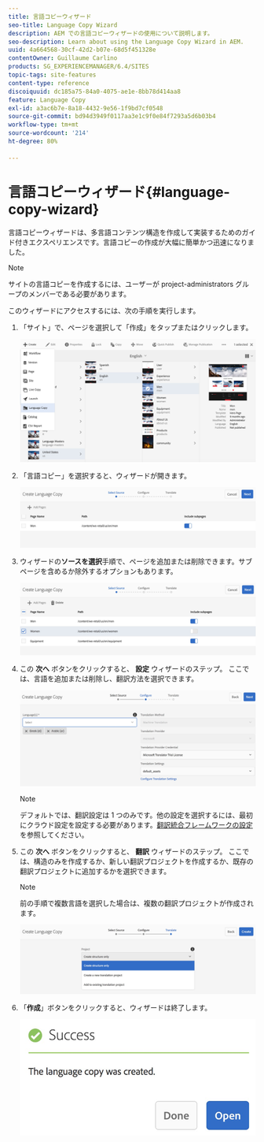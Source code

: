 ```yaml
---
title: 言語コピーウィザード
seo-title: Language Copy Wizard
description: AEM での言語コピーウィザードの使用について説明します。
seo-description: Learn about using the Language Copy Wizard in AEM.
uuid: 4a664568-30cf-42d2-b07e-68d5f451328e
contentOwner: Guillaume Carlino
products: SG_EXPERIENCEMANAGER/6.4/SITES
topic-tags: site-features
content-type: reference
discoiquuid: dc185a75-84a0-4075-ae1e-8bb78d414aa8
feature: Language Copy
exl-id: a3ac6b7e-8a18-4432-9e56-1f9bd7cf0548
source-git-commit: bd94d3949f0117aa3e1c9f0e84f7293a5d6b03b4
workflow-type: tm+mt
source-wordcount: '214'
ht-degree: 80%

---
```


# 言語コピーウィザード{#language-copy-wizard}

言語コピーウィザードは、多言語コンテンツ構造を作成して実装するためのガイド付きエクスペリエンスです。言語コピーの作成が大幅に簡単かつ迅速になりました。

>[!NOTE]
>
>サイトの言語コピーを作成するには、ユーザーが project-administrators グループのメンバーである必要があります。

このウィザードにアクセスするには、次の手順を実行します。

1. 「サイト」で、ページを選択して「作成」をタップまたはクリックします。

   ![chlimage_1-48](assets/chlimage_1-48.jpeg)

1. 「言語コピー」を選択すると、ウィザードが開きます。

   ![chlimage_1-49](assets/chlimage_1-49.jpeg)

1. ウィザードの&#x200B;**ソースを選択**&#x200B;手順で、ページを追加または削除できます。サブページを含めるか除外するオプションもあります。

   ![chlimage_1-50](assets/chlimage_1-50.jpeg)

1. この **次へ** ボタンをクリックすると、 **設定** ウィザードのステップ。 ここでは、言語を追加または削除し、翻訳方法を選択できます。

   ![chlimage_1-51](assets/chlimage_1-51.jpeg)

   >[!NOTE]
   >
   >デフォルトでは、翻訳設定は 1 つのみです。他の設定を選択するには、最初にクラウド設定を設定する必要があります。[翻訳統合フレームワークの設定](/help/sites-administering/tc-tic.md)を参照してください。

1. この **次へ** ボタンをクリックすると、 **翻訳** ウィザードのステップ。 ここでは、構造のみを作成するか、新しい翻訳プロジェクトを作成するか、既存の翻訳プロジェクトに追加するかを選択できます。

   >[!NOTE]
   >
   >前の手順で複数言語を選択した場合は、複数の翻訳プロジェクトが作成されます。

   ![chlimage_1-52](assets/chlimage_1-52.jpeg)

1. 「**作成**」ボタンをクリックすると、ウィザードは終了します。

   ![chlimage_1-53](assets/chlimage_1-53.jpeg)
